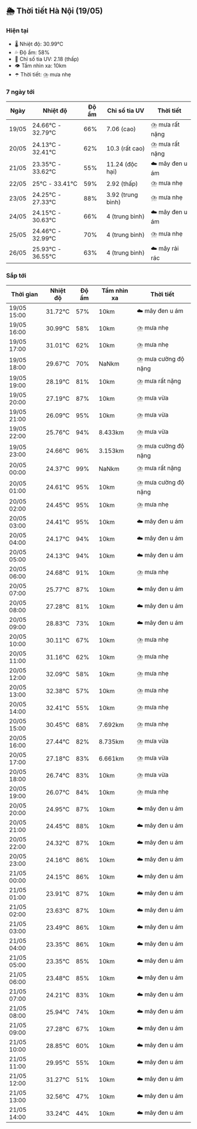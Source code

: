 ## 🌦️ Thời tiết Hà Nội (19/05)

### Hiện tại

- 🌡️ Nhiệt độ: 30.99℃
- 💦 Độ ẩm: 58%
- 🌟 Chỉ số tia UV: 2.18 (thấp)
- 👁️ Tầm nhìn xa: 10km
- ☂️ Thời tiết: ⛈️ mưa nhẹ

### 7 ngày tới

| Ngày | Nhiệt độ | Độ ẩm | Chỉ số tia UV | Thời tiết |
| --- | --- | --- | --- | --- |
| 19/05 | 24.66℃ - 32.79℃ | 66% | 7.06 (cao) | ⛈️ mưa rất nặng |
| 20/05 | 24.13℃ - 32.41℃ | 62% | 10.3 (rất cao) | ⛈️ mưa rất nặng |
| 21/05 | 23.35℃ - 33.62℃ | 55% | 11.24 (độc hại) | ☁️ mây đen u ám |
| 22/05 | 25℃ - 33.41℃ | 59% | 2.92 (thấp) | ⛈️ mưa nhẹ |
| 23/05 | 24.25℃ - 27.33℃ | 88% | 3.92 (trung bình) | ⛈️ mưa nhẹ |
| 24/05 | 24.15℃ - 30.63℃ | 66% | 4 (trung bình) | ☁️ mây đen u ám |
| 25/05 | 24.46℃ - 32.99℃ | 70% | 4 (trung bình) | ⛈️ mưa nhẹ |
| 26/05 | 25.93℃ - 36.55℃ | 63% | 4 (trung bình) | ☁️ mây rải rác |

### Sắp tới

| Thời gian | Nhiệt độ | Độ ẩm | Tầm nhìn xa | Thời tiết |
| --- | --- | --- | --- | --- |
| 19/05 15:00 | 31.72℃ | 57% | 10km | ☁️ mây đen u ám |
| 19/05 16:00 | 30.99℃ | 58% | 10km | ⛈️ mưa nhẹ |
| 19/05 17:00 | 31.01℃ | 62% | 10km | ⛈️ mưa nhẹ |
| 19/05 18:00 | 29.67℃ | 70% | NaNkm | ⛈️ mưa cường độ nặng |
| 19/05 19:00 | 28.19℃ | 81% | 10km | ⛈️ mưa rất nặng |
| 19/05 20:00 | 27.19℃ | 87% | 10km | ⛈️ mưa vừa |
| 19/05 21:00 | 26.09℃ | 95% | 10km | ⛈️ mưa vừa |
| 19/05 22:00 | 25.76℃ | 94% | 8.433km | ⛈️ mưa vừa |
| 19/05 23:00 | 24.66℃ | 96% | 3.153km | ⛈️ mưa cường độ nặng |
| 20/05 00:00 | 24.37℃ | 99% | NaNkm | ⛈️ mưa rất nặng |
| 20/05 01:00 | 24.61℃ | 95% | 10km | ⛈️ mưa cường độ nặng |
| 20/05 02:00 | 24.45℃ | 95% | 10km | ⛈️ mưa nhẹ |
| 20/05 03:00 | 24.41℃ | 95% | 10km | ☁️ mây đen u ám |
| 20/05 04:00 | 24.17℃ | 94% | 10km | ☁️ mây đen u ám |
| 20/05 05:00 | 24.13℃ | 94% | 10km | ☁️ mây đen u ám |
| 20/05 06:00 | 24.68℃ | 91% | 10km | ⛈️ mưa nhẹ |
| 20/05 07:00 | 25.77℃ | 87% | 10km | ☁️ mây đen u ám |
| 20/05 08:00 | 27.28℃ | 81% | 10km | ☁️ mây đen u ám |
| 20/05 09:00 | 28.83℃ | 73% | 10km | ☁️ mây đen u ám |
| 20/05 10:00 | 30.11℃ | 67% | 10km | ⛈️ mưa nhẹ |
| 20/05 11:00 | 31.16℃ | 62% | 10km | ⛈️ mưa nhẹ |
| 20/05 12:00 | 32.09℃ | 58% | 10km | ⛈️ mưa nhẹ |
| 20/05 13:00 | 32.38℃ | 57% | 10km | ⛈️ mưa nhẹ |
| 20/05 14:00 | 32.41℃ | 55% | 10km | ⛈️ mưa nhẹ |
| 20/05 15:00 | 30.45℃ | 68% | 7.692km | ⛈️ mưa nhẹ |
| 20/05 16:00 | 27.44℃ | 82% | 8.735km | ⛈️ mưa vừa |
| 20/05 17:00 | 27.18℃ | 83% | 6.661km | ⛈️ mưa vừa |
| 20/05 18:00 | 26.74℃ | 83% | 10km | ⛈️ mưa vừa |
| 20/05 19:00 | 26.07℃ | 84% | 10km | ⛈️ mưa nhẹ |
| 20/05 20:00 | 24.95℃ | 87% | 10km | ☁️ mây đen u ám |
| 20/05 21:00 | 24.45℃ | 88% | 10km | ☁️ mây đen u ám |
| 20/05 22:00 | 24.32℃ | 87% | 10km | ☁️ mây đen u ám |
| 20/05 23:00 | 24.16℃ | 86% | 10km | ☁️ mây đen u ám |
| 21/05 00:00 | 24.15℃ | 86% | 10km | ☁️ mây đen u ám |
| 21/05 01:00 | 23.91℃ | 87% | 10km | ☁️ mây đen u ám |
| 21/05 02:00 | 23.63℃ | 87% | 10km | ☁️ mây đen u ám |
| 21/05 03:00 | 23.49℃ | 86% | 10km | ☁️ mây đen u ám |
| 21/05 04:00 | 23.35℃ | 86% | 10km | ☁️ mây đen u ám |
| 21/05 05:00 | 23.35℃ | 85% | 10km | ☁️ mây đen u ám |
| 21/05 06:00 | 23.48℃ | 85% | 10km | ☁️ mây đen u ám |
| 21/05 07:00 | 24.21℃ | 83% | 10km | ☁️ mây đen u ám |
| 21/05 08:00 | 25.94℃ | 74% | 10km | ☁️ mây đen u ám |
| 21/05 09:00 | 27.28℃ | 67% | 10km | ☁️ mây đen u ám |
| 21/05 10:00 | 28.85℃ | 60% | 10km | ☁️ mây đen u ám |
| 21/05 11:00 | 29.95℃ | 55% | 10km | ☁️ mây đen u ám |
| 21/05 12:00 | 31.27℃ | 51% | 10km | ☁️ mây đen u ám |
| 21/05 13:00 | 32.56℃ | 47% | 10km | ☁️ mây đen u ám |
| 21/05 14:00 | 33.24℃ | 44% | 10km | ☁️ mây đen u ám |

